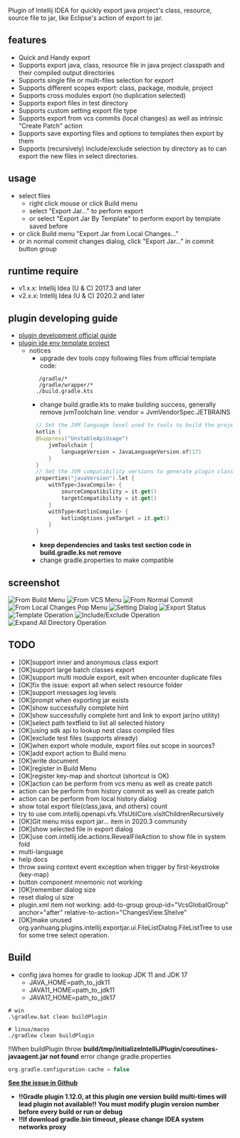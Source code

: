 <!-- Plugin description -->
Plugin of Intellij IDEA for quickly export java project's class, resource, source file to jar, like Eclipse's action of export to jar. 

## features
- Quick and Handy export
- Supports export java, class, resource file in java project classpath and their compiled output directories
- Supports single file or multi-files selection for export
- Supports different scopes export: class, package, module, project
- Supports cross modules export (no duplication selected)
- Supports export files in test directory
- Supports custom setting export file type
- Supports export from vcs commits (local changes) as well as intrinsic "Create Patch" action 
- Supports save exporting files and options to templates then export by them
- Supports (recursively) include/exclude selection by directory as to can export the new files in select directories.

## usage
- select files
  - right click mouse or click Build menu
  - select "Export Jar..." to perform export
  - or select "Export Jar By Template" to perform export by template saved before
- or click Build menu  "Export Jar from Local Changes..."
- or in normal commit changes dialog, click "Export Jar..." in commit button group
<!-- Plugin description end -->

## runtime require
- v1.x.x: Intellij Idea (U & C) 2017.3 and later
- v2.x.x: Intellij Idea (U & C) 2020.2 and later

## plugin developing guide
- [plugin development official guide](https://plugins.jetbrains.com/docs/intellij/intellij-artifacts.html)
- [plugin ide env template project](https://github.com/JetBrains/intellij-platform-plugin-template)
  - notices
    - upgrade dev tools copy following files from official template code:
    ```shell
       /gradle/*
       /gradle/wrapper/*
      ./build.gradle.kts
    ```
    - change build.gradle.kts to make building success, generally remove jvmToolchain line: vendor = JvmVendorSpec.JETBRAINS
    ```kotlin
      // Set the JVM language level used to tools to build the project. Use Java 11 for 2020.3+, and Java 17 for 2022.2+.
      kotlin {
      @Suppress("UnstableApiUsage")
          jvmToolchain {
              languageVersion = JavaLanguageVersion.of(17)
          }
      }
      // Set the JVM compatibility versions to generate plugin classes, javaVersion setting in gradle.properties
      properties("javaVersion").let {
          withType<JavaCompile> {
              sourceCompatibility = it.get()
              targetCompatibility = it.get()
          }
          withType<KotlinCompile> {
              kotlinOptions.jvmTarget = it.get()
          }
      }
    ```
    - **keep dependencies and tasks test section code in build.gradle.ks not remove**
    - change gradle.properties to make compatible

## screenshot
![From Build Menu](image/export-jar-menus.gif)
![From VCS Menu](image/export-jar-local-changes-vcs-menu.png)
![From Normal Commit](image/export-jar-local-changes-add-to-commit-button-group.png)
![From Local Changes Pop Menu](image/export-jar-local-changes-right-click.png)
![Setting Dialog](image/export-jar-setting.gif)
![Export Status](image/export-jar-result.png)
![Template Operation](image/export-jar-template.gif)
![Include/Exclude Operation](image/v2.5.2-inlcude-exclude-select.gif)
![Expand All Directory Operation](image/v2.5.2-expand-all-directory.gif)

## TODO 
- [OK]support inner and anonymous class export
- [OK]support large batch classes  export
- [OK]support multi module export, exit when encounter duplicate files
- [OK]fix the issue: export all when select resource folder
- [OK]support messages log levels
- [OK]prompt when exporting jar exists
- [OK]show successfully complete hint
- [OK]show successfully complete hint and link to export jar(no utility)
- [OK]select path textfield to list all selected history
- [OK]using sdk api to lookup nest class compiled files
- [OK]exclude test files (supports already)
- [OK]when export whole module, export files out scope in sources?
- [OK]add export action to Build menu
- [OK]write document
- [OK]register in Build Menu
- [OK]register key-map and shortcut (shortcut is OK)
- [OK]action can be perform from vcs menu as well as create patch
- action can be perform from history commit as well as create patch
- action can be perform from local history dialog
- show total export file(class,java, and others) count  
- try to use com.intellij.openapi.vfs.VfsUtilCore.visitChildrenRecursively  
- [OK]Git menu miss export jar... item in 2020.3 community
- [OK]show selected file in export dialog
- [OK]use com.intellij.ide.actions.RevealFileAction to show file in system fold
- multi-language
- help docs
- throw swing context event exception when trigger by first-keystroke (key-map)
- button component mnemonic not working
- [OK]remember dialog size
- reset dialog ui size
- plugin.xml item not working: add-to-group group-id="VcsGlobalGroup" anchor="after" relative-to-action="ChangesView.Shelve"
- [OK]make unused org.yanhuang.plugins.intellij.exportjar.ui.FileListDialog.FileListTree to use for some tree select operation.
## Build
- config java homes for gradle to lookup JDK 11 and JDK 17
  - JAVA_HOME=path_to_jdk11
  - JAVA11_HOME=path_to_jdk11
  - JAVA17_HOME=path_to_jdk17

```shell
# win
.\gradlew.bat clean buildPlugin

# linux/macos
./gradlew clean buildPlugin
```
!!When buildPlugin throw **build/tmp/initializeIntelliJPlugin/coroutines-javaagent.jar not found** error change gradle.properties
```kotlin
org.gradle.configuration-cache = false
```
**[See the issue in Github](https://github.com/JetBrains/gradle-intellij-plugin/issues/1491)**
- **!!Gradle plugin 1.12.0, at this plugin one version build multi-times will lead plugin not available!! You must modify plugin version number before every build or run or debug**
- **!!If download gradle.bin timeout, please change IDEA system networks proxy**
